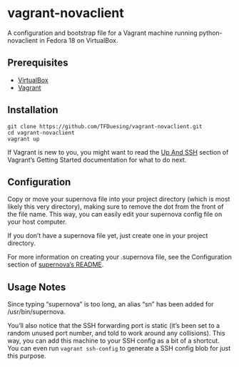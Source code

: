 vagrant-novaclient
==================

A configuration and bootstrap file for a Vagrant machine running python-novaclient in Fedora 18 on VirtualBox.


Prerequisites
-------------

* [VirtualBox](https://www.virtualbox.org)
* [Vagrant](http://www.vagrantup.com)


Installation
------------

	git clone https://github.com/TFDuesing/vagrant-novaclient.git
	cd vagrant-novaclient
	vagrant up

If Vagrant is new to you, you might want to read the [Up And SSH](http://docs.vagrantup.com/v2/getting-started/up.html) section of Vagrant’s Getting Started documentation for what to do next.


Configuration
-------------

Copy or move your supernova file into your project directory (which is most likely this very directory), making sure to remove the dot from the front of the file name. This way, you can easily edit your supernova config file on your host computer.

If you don’t have a supernova file yet, just create one in your project directory.

For more information on creating your .supernova file, see the Configuration section of [supernova’s README](https://github.com/major/supernova/blob/master/README.md).


Usage Notes
-----------

Since typing “supernova” is too long, an alias “sn” has been added for /usr/bin/supernova.

You’ll also notice that the SSH forwarding port is static (it’s been set to a random unused port number, and told to work around any collisions).  This way, you can add this machine to your SSH config as a bit of a shortcut.  You can even run `vagrant ssh-config` to generate a SSH config blob for just this purpose.